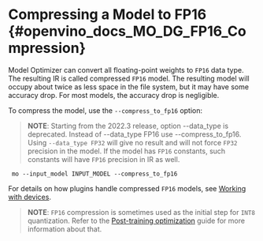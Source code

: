 # Compressing a Model to FP16 {#openvino_docs_MO_DG_FP16_Compression}

Model Optimizer can convert all floating-point weights to `FP16` data type. The resulting IR is called
compressed `FP16` model. The resulting model will occupy about twice as less space in the file system, 
but it may have some accuracy drop. For most models, the accuracy drop is negligible.

To compress the model, use the `--compress_to_fp16` option:
> **NOTE**: Starting from the 2022.3 release, option --data_type is deprecated.
> Instead of --data_type FP16 use --compress_to_fp16.
> Using `--data_type FP32` will give no result and will not force `FP32` precision in 
> the model. If the model has `FP16` constants, such constants will have `FP16` precision in IR as well.

```
 mo --input_model INPUT_MODEL --compress_to_fp16
```

For details on how plugins handle compressed `FP16` models, see [Working with devices](../../OV_Runtime_UG/supported_plugins/Device_Plugins.md).

> **NOTE**: `FP16` compression is sometimes used as the initial step for `INT8` quantization.
> Refer to the [Post-training optimization](../../../tools/pot/docs/Introduction.md) guide for more information about that.
